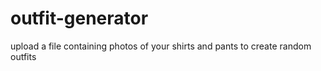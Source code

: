 # outfit-generator

upload a file containing photos of your shirts and pants to create random outfits
